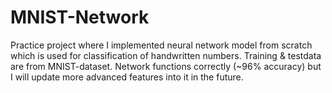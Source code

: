 # MNIST-Network
Practice project where I implemented neural network model from scratch which is used for classification of handwritten numbers.
Training & testdata are from MNIST-dataset. Network functions correctly (~96% accuracy) but I will update more advanced features
into it in the future.
